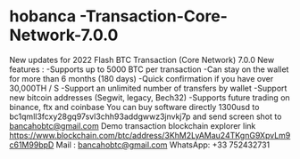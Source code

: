 # hobanca -Transaction-Core-Network-7.0.0
New updates for 2022  Flash BTC Transaction (Core Network) 7.0.0  New features :   -Supports up to 5000 BTC per transaction -Can stay on the wallet for more than 6 months (180 days) -Quick confirmation if you have over 30,000TH / S -Support an unlimited number of transfers by wallet -Support new bitcoin addresses (Segwit, legacy, Bech32) -Supports future trading on binance, ftx and coinbase You can buy software directly 1300usd  to  bc1qmll3fcxy28gq97svl3chh93addgwwz3jnvkj7p  and send screen shot to bancahobtc@gmail.com   Demo transaction blockchain explorer link  https://www.blockchain.com/btc/address/3KhM2LyAMau24TKgnG9XpvLm9c61M99bpD  Mail : bancahobtc@gmail.com WhatsApp: +33 752432731
